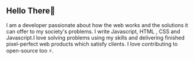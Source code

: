 ## Hello There👋




I am a developer passionate about how the web works and the solutions it can offer to my society's problems. I write Javascript, HTML , CSS and Javascript.I love solving problems using my skills and delivering finished pixel-perfect web products which satisfy clients. I love contributing to open-source too ⚡.
<!--
- 🔭 I’m currently working on ...
- 🌱 I’m currently learning ...
- 👯 I’m looking to collaborate on ...
- 🤔 I’m looking for help with ...
- 💬 Ask me about ...
- 📫 How to reach me: ...
- 😄 Pronouns: ...
- ⚡ Fun fact: ...
-->
